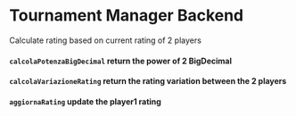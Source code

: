 # Tournament Manager Backend
Calculate rating based on current rating of 2 players

#### `calcolaPotenzaBigDecimal` return the power of 2 BigDecimal
#### `calcolaVariazioneRating` return the rating variation between the 2 players
#### `aggiornaRating` update the player1 rating
